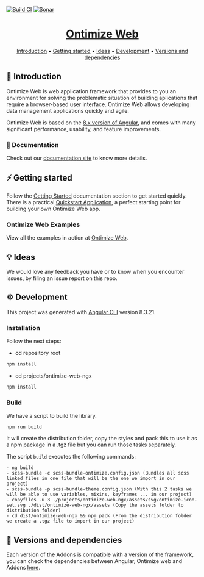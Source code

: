 [![Build CI](https://github.com/OntimizeWeb/ontimize-web-ngx/actions/workflows/build-ci.yml/badge.svg)](https://github.com/OntimizeWeb/ontimize-web-ngx/actions/workflows/build-ci.yml)
[![Sonar](https://github.com/OntimizeWeb/ontimize-web-ngx/actions/workflows/sonar.yml/badge.svg)](https://github.com/OntimizeWeb/ontimize-web-ngx/actions/workflows/sonar.yml)

<h1 align="center">
  <div style="display:inline-block;vertical-align: middle;">
    <a name="logo" href="https://ontimizeweb.github.io/docs/v8/">
      Ontimize Web
    </a>
  </div>
</h1>

<p align="center">
  <a href="#-introduction">Introduction</a> •
  <a href="#-getting-started">Getting started</a> •
  <a href="#-ideas">Ideas</a> •
  <a href="#-development">Development</a> •
  <a href="#-versions-and-dependencies">Versions and dependencies</a>
</p>

## 📜 Introduction

Ontimize Web is web application framework that provides to you an environment for solving the problematic situation of building aplications that require a browser-based user interface. Ontimize Web allows developing data management applications quickly and agile.

Ontimize Web is based on the [8.x version of Angular](https://v8.angular.io/docs), and comes with many significant performance, usability, and feature improvements.

### 📖 Documentation

Check out our [documentation site](https://ontimizeweb.github.io/docs/) to know more details.

## ⚡️ Getting started

Follow the [Getting Started](https://ontimizeweb.github.io/docs/v8/doc-overview/) documentation section to get started quickly.
There is a practical [Quickstart Application](https://github.com/OntimizeWeb/ontimize-web-ngx-quickstart), a perfect starting point for building your own Ontimize Web app.

### Ontimize Web Examples

View all the examples in action at [Ontimize Web](https://try.imatia.com/ontimizeweb/).

## 💡 Ideas

We would love any feedback you have or to know when you encounter issues, by filing an issue report on this repo.


## ⚙️ Development

This project was generated with [Angular CLI](https://github.com/angular/angular-cli) version 8.3.21.

### Installation

Follow the next steps:

  - cd repository root
```bash
npm install
```
  - cd projects/ontimize-web-ngx
```bash
npm install
```

### Build

We have a script to build the library.

`npm run build`

It will create the distribution folder, copy the styles and pack this to use it as a npm package in a .tgz file but you can run those tasks separately.

The script `build` executes the following commands:

    - ng build
    - scss-bundle -c scss-bundle-ontimize.config.json (Bundles all scss linked files in one file that will be the one we import in our project)
    - scss-bundle -p scss-bundle-theme.config.json (With this 2 tasks we will be able to use variables, mixins, keyframes ... in our project)
    - copyfiles -u 3 ./projects/ontimize-web-ngx/assets/svg/ontimize-icon-set.svg ./dist/ontimize-web-ngx/assets (Copy the assets folder to distribution folder)
    - cd dist/ontimize-web-ngx && npm pack (From the distribution folder we create a .tgz file to import in our project)


## :eyes: Versions and dependencies

Each version of the Addons is compatible with a version of the framework, you can check the dependencies between Angular, Ontimize web and Addons [here](https://ontimizeweb.github.io/docs/v8/versions/).
